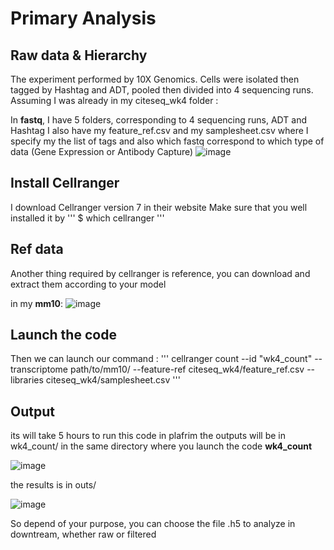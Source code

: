 # Primary Analysis
## Raw data & Hierarchy 
The experiment performed by 10X Genomics. 
Cells were isolated then tagged by Hashtag and ADT, pooled then divided into 4 sequencing runs. 
Assuming I was already in my citeseq_wk4 folder :

In **fastq**, I have 5 folders, corresponding to 4 sequencing runs, ADT and Hashtag
I also have my feature_ref.csv and my samplesheet.csv where I specify my the list of tags and also which fastq correspond to which type of data (Gene Expression or Antibody Capture) 
![image](https://github.com/user-attachments/assets/a2dcb03c-fe9f-4551-80fe-329b70544a4a)

## Install Cellranger
I download Cellranger version 7 in their website
Make sure that you well installed it by 
'''
$ which cellranger
'''

## Ref data 
Another thing required by cellranger is reference, you can download and extract them according to your model

in my **mm10**:
![image](https://github.com/user-attachments/assets/5dc677cd-ed16-45f6-a421-b98b618d3241)


## Launch the code 
Then we can launch our command : 
'''
cellranger count --id "wk4_count" --transcriptome path/to/mm10/ --feature-ref citeseq_wk4/feature_ref.csv --libraries citeseq_wk4/samplesheet.csv
'''

## Output
its will take 5 hours to run this code in plafrim 
the outputs will be in wk4_count/ in the same directory where you launch the code
**wk4_count**

![image](https://github.com/user-attachments/assets/e8dcaebe-beb5-475c-9106-524b2e4373e3)

the results is in outs/ 

![image](https://github.com/user-attachments/assets/0d2c3a7e-81ac-471e-8299-809464da5c83)


So depend of your purpose, you can choose the file .h5 to analyze in downtream, whether raw or filtered 



